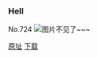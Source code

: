### Hell
No.724
![图片不见了~~~](https://imgs.xkcd.com/comics/hell.png)

[原址](https://xkcd.com//724) [下载](https://imgs.xkcd.com/comics/hell.png)

